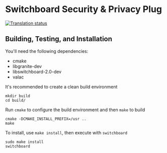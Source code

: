 # Switchboard Security & Privacy Plug
[![Translation status](https://l10n.elementary.io/widgets/switchboard/switchboard-plug-security-privacy/svg-badge.svg)](https://l10n.elementary.io/projects/switchboard/switchboard-plug-security-privacy/?utm_source=widget)

## Building, Testing, and Installation

You'll need the following dependencies:
* cmake
* libgranite-dev
* libswitchboard-2.0-dev
* valac

It's recommended to create a clean build environment

    mkdir build
    cd build/
    
Run `cmake` to configure the build environment and then `make` to build

    cmake -DCMAKE_INSTALL_PREFIX=/usr ..
    make
    
To install, use `make install`, then execute with `switchboard`

    sudo make install
    switchboard

